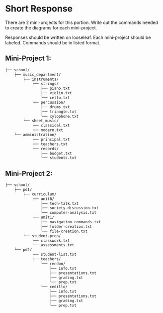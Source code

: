 # Short Response

There are 2 mini-projects for this portion. Write out the commands needed to create the diagrams for each mini-project.

Responses should be written on looseleaf. Each mini-project should be labeled. Commands should be in listed format. 

## Mini-Project 1: 

```bash
├── school/
    ├── music_department/
        ├── instruments/
            ├── strings/
                ├── piano.txt
                ├── violin.txt
                └── cello.txt
            └── percussion/
                ├── drums.txt
                ├── triangle.txt
                └── xylophone.txt
        └── sheet_music/
            ├── classical.txt
            └── modern.txt
    └── administration/
            ├── principal.txt
            ├── teachers.txt
            └── records/
                ├── budget.txt
                └── students.txt
```

## Mini-Project 2: 

```bash
├── school/
    ├── pd1/
        ├── curriculum/
            ├── unit0/
                ├── tech-talk.txt
                ├── society-discussion.txt
                └── computer-analysis.txt
            └── unit1/
                ├── navigation-commands.txt
                ├── folder-creation.txt
                └── file-creation.txt
        └── student-prep/
            ├── classwork.txt
            └── assessments.txt
    └── pd2/
            ├── student-list.txt
            ├── teachers/
                └── rendon/
                    ├── info.txt
                    ├── presentations.txt
                    ├── grading.txt
                    └── prep.txt
                └── cedillo/
                    ├── info.txt
                    ├── presentations.txt
                    ├── grading.txt
                    └── prep.txt
```
